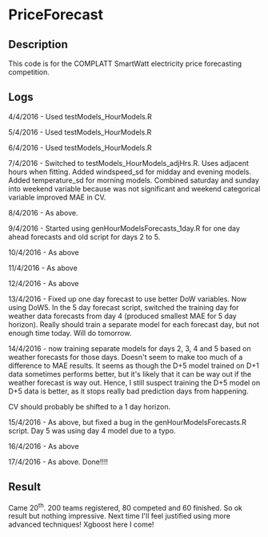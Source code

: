 # PriceForecast

## Description

This code is for the COMPLATT SmartWatt electricity price forecasting competition.

## Logs

4/4/2016 - Used testModels_HourModels.R

5/4/2016 - Used testModels_HourModels.R

6/4/2016 - Used testModels_HourModels.R

7/4/2016 - Switched to testModels_HourModels_adjHrs.R. Uses adjacent hours when fitting. Added windspeed_sd for midday and evening models. Added temperature_sd for morning models. Combined saturday and sunday into weekend variable because was not significant and weekend categorical variable improved MAE in CV.

8/4/2016 - As above.

9/4/2016 - Started using genHourModelsForecasts_1day.R for one day ahead forecasts and old script for days 2 to 5.

10/4/2016 - As above

11/4/2016 - As above

12/4/2016 - As above

13/4/2016 - Fixed up one day forecast to use better DoW variables. Now using DoW5. In the 5 day forecast script, switched the training day for weather data forecasts from day 4 (produced smallest MAE for 5 day horizon). Really should train a separate model for each forecast day, but not enough time today. Will do tomorrow.

14/4/2016 - now training separate models for days 2, 3, 4 and 5 based on weather forecasts for those days. Doesn't seem to make too much of a difference to MAE results. It seems as though the D+5 model trained on D+1 data sometimes performs better, but it's likely that it can be way out if the weather forecast is way out. Hence, I still suspect training the D+5 model on D+5 data is better, as it stops really bad prediction days from happening.

CV should probably be shifted to a 1 day horizon.

15/4/2016 - As above, but fixed a bug in the genHourModelsForecasts.R script. Day 5 was using day 4 model due to a typo.

16/4/2016 - As above

17/4/2016 - As above. Done!!!!

## Result

Came 20<sup>th</sup>. 200 teams registered, 80 competed and 60 finished. So ok result but nothing impressive. Next time I'll feel justified using more advanced techniques! Xgboost here I come!
